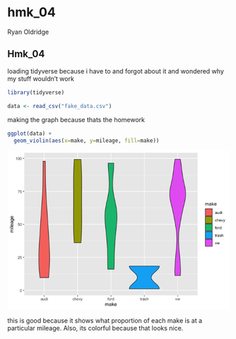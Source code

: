 hmk_04
================
Ryan Oldridge

## Hmk_04

loading tidyverse because i have to and forgot about it and wondered why
my stuff wouldn’t work

``` r
library(tidyverse)
```

``` r
data <- read_csv("fake_data.csv")
```

making the graph because thats the homework

``` r
ggplot(data) + 
  geom_violin(aes(x=make, y=mileage, fill=make))
```

![](hmk_04_files/figure-gfm/unnamed-chunk-3-1.png)

this is good because it shows what proportion of each make is at a
particular mileage. Also, its colorful because that looks nice.
